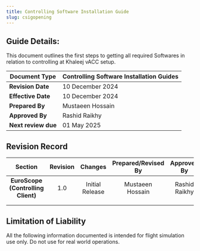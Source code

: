 ```yaml
---
title: Controlling Software Installation Guide
slug: csigopening
---
```


## Guide Details:
This document outlines the first steps to getting all required Softwares in relation to controlling at Khaleej vACC setup.

| **Document Type**   | Controlling Software Installation Guides |
|---------------------|-------------------------------|
| **Revision Date**   | 10 December 2024              |
| **Effective Date**  | 10 December 2024              |
| **Prepared By**     | Mustaeen Hossain              |
| **Approved By**     | Rashid Raikhy                 |
| **Next review due** | 01 May 2025                   |


## Revision Record
|     **Section**    | **Revision** |   **Changes**   | **Prepared/Revised By** | **Approved By** |
|:------------------:|:------------:|:---------------:|:-----------------------:|:---------------:|
| **EuroScope (Controlling Client)** |      1.0     | Initial Release |        Mustaeen Hossain        |  Rashid Raikhy  |
|                    |              |                 |                         |                 |
|                    |              |                 |                         |                 |

## Limitation of Liability
All the following information documented is intended for flight simulation use only. Do not use for real world operations.

